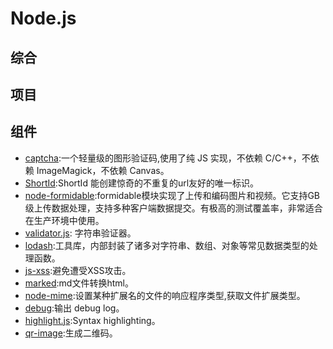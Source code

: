 # Node.js

## 综合


## 项目

## 组件
- [captcha](https://github.com/trekjs/captcha):一个轻量级的图形验证码,使用了纯 JS 实现，不依赖 C/C++，不依赖 ImageMagick，不依赖 Canvas。
- [ShortId](https://github.com/dylang/shortid):ShortId 能创建惊奇的不重复的url友好的唯一标识。  
- [node-formidable](https://github.com/felixge/node-formidable):formidable模块实现了上传和编码图片和视频。它支持GB级上传数据处理，支持多种客户端数据提交。有极高的测试覆盖率，非常适合在生产环境中使用。
- [validator.js](https://github.com/chriso/validator.js): 字符串验证器。
- [lodash](https://github.com/lodash/lodash):工具库，内部封装了诸多对字符串、数组、对象等常见数据类型的处理函数。
- [js-xss](https://github.com/leizongmin/js-xss):避免遭受XSS攻击。
- [marked](https://github.com/markedjs/marked):md文件转换html。
- [node-mime](https://github.com/broofa/node-mime):设置某种扩展名的文件的响应程序类型,获取文件扩展类型。
- [debug](https://github.com/visionmedia/debug):输出 debug log。
- [highlight.js](https://github.com/isagalaev/highlight.js):Syntax highlighting。
- [qr-image](https://github.com/alexeyten/qr-image):生成二维码。
